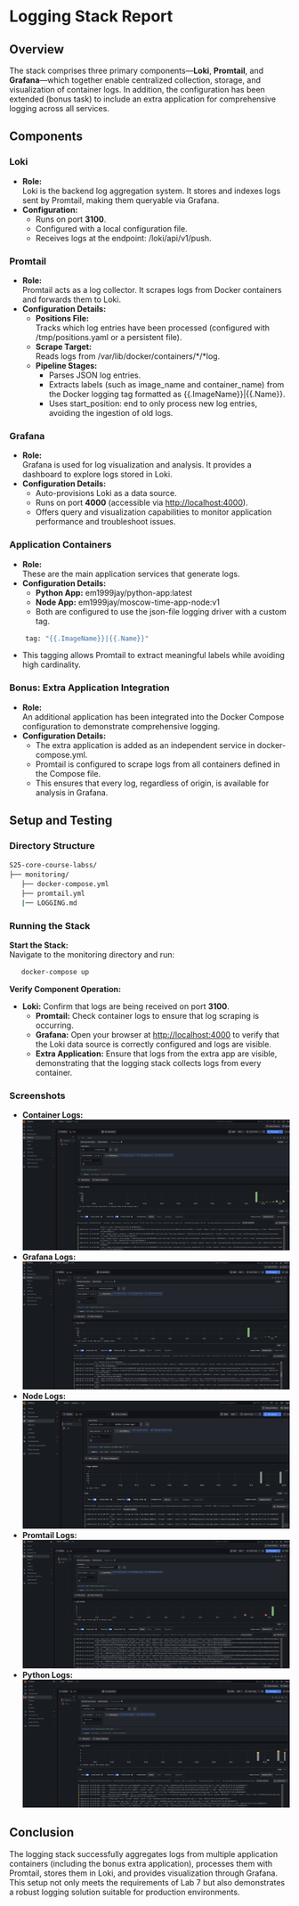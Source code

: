 # Logging Stack Report

## Overview

The stack comprises three primary components—**Loki**, **Promtail**, and **Grafana**—which together enable centralized collection, storage, and visualization of container logs. In addition, the configuration has been extended (bonus task) to include an extra application for comprehensive logging across all services.

## Components

### Loki

- **Role:**  
  Loki is the backend log aggregation system. It stores and indexes logs sent by Promtail, making them queryable via Grafana.
- **Configuration:**  
  - Runs on port **3100**.
  - Configured with a local configuration file.
  - Receives logs at the endpoint: /loki/api/v1/push.

### Promtail

- **Role:**  
  Promtail acts as a log collector. It scrapes logs from Docker containers and forwards them to Loki.
- **Configuration Details:**
  - **Positions File:**  
    Tracks which log entries have been processed (configured with /tmp/positions.yaml or a persistent file).
  - **Scrape Target:**  
    Reads logs from /var/lib/docker/containers/*/*log.
  - **Pipeline Stages:**  
    - Parses JSON log entries.
    - Extracts labels (such as image_name and container_name) from the Docker logging tag formatted as {{.ImageName}}|{{.Name}}.
    - Uses start_position: end to only process new log entries, avoiding the ingestion of old logs.

### Grafana

- **Role:**  
  Grafana is used for log visualization and analysis. It provides a dashboard to explore logs stored in Loki.
- **Configuration Details:**
  - Auto-provisions Loki as a data source.
  - Runs on port **4000** (accessible via <http://localhost:4000>).
  - Offers query and visualization capabilities to monitor application performance and troubleshoot issues.

### Application Containers

- **Role:**  
  These are the main application services that generate logs.
- **Configuration Details:**
  - **Python App:** em1999jay/python-app:latest
  - **Node App:** em1999jay/moscow-time-app-node:v1
  - Both are configured to use the json-file logging driver with a custom tag.
  
```sh
    tag: "{{.ImageName}}|{{.Name}}"  
```

- This tagging allows Promtail to extract meaningful labels while avoiding high cardinality.

### Bonus: Extra Application Integration

- **Role:**  
  An additional application has been integrated into the Docker Compose configuration to demonstrate comprehensive logging.
- **Configuration Details:**
  - The extra application is added as an independent service in docker-compose.yml.
  - Promtail is configured to scrape logs from all containers defined in the Compose file.
  - This ensures that every log, regardless of origin, is available for analysis in Grafana.

## Setup and Testing

### Directory Structure

```sh
S25-core-course-labss/  
├── monitoring/  
   ├── docker-compose.yml  
   ├── promtail.yml  
   |── LOGGING.md
```

### Running the Stack

**Start the Stack:**  
   Navigate to the monitoring directory and run:  

```sh
   docker-compose up  
```

**Verify Component Operation:**

- **Loki:** Confirm that logs are being received on port **3100**.
  - **Promtail:** Check container logs to ensure that log scraping is occurring.
  - **Grafana:** Open your browser at <http://localhost:4000> to verify that the Loki data source is correctly configured and logs are visible.
  - **Extra Application:** Ensure that logs from the extra app are visible, demonstrating that the logging stack collects logs from every container.

### Screenshots

- **Container Logs:**  
  ![Container Logs](screenshots/containerlogs.png)
- **Grafana Logs:**  
  ![Grafana Logs](screenshots/grafanalogs.png)
- **Node Logs:**  
  ![Node Logs](screenshots/nodelogs.png)
- **Promtail Logs:**  
  ![Promtail Logs](screenshots/promtaillogs.png)
- **Python Logs:**  
  ![Python Logs](screenshots/pythonlogs.png)

## Conclusion

The logging stack successfully aggregates logs from multiple application containers (including the bonus extra application), processes them with Promtail, stores them in Loki, and provides visualization through Grafana. This setup not only meets the requirements of Lab 7 but also demonstrates a robust logging solution suitable for production environments.
